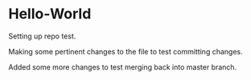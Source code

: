 # Hello-World
Setting up repo test.

Making some pertinent changes to the file to test committing changes.

Added some more changes to test merging back into master branch.
